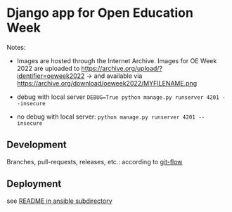 # Django app for Open Education Week

Notes:

* Images are hosted through the Internet Archive. Images for OE Week 2022 are uploaded to https://archive.org/upload/?identifier=oeweek2022 -> and available via https://archive.org/download/oeweek2022/MYFILENAME.png

* debug with local server ```DEBUG=True python manage.py runserver 4201 --insecure```

* no debug with local server: ```python manage.py runserver 4201 --insecure```


## Development

Branches, pull-requests, releases, etc.: according to [git-flow](http://danielkummer.github.io/git-flow-cheatsheet/)


## Deployment

see [README in ansible subdirectory](ansible/README.md)
